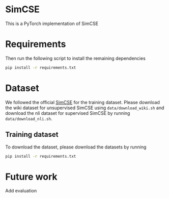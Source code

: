 # SimCSE
This is a PyTorch implementation of SimCSE

# Requirements
Then run the following script to install the remaining dependencies

```bash
pip install -r requirements.txt
```

# Dataset
We followed the official [SimCSE]() for the training dataset. Please download the wiki dataset for unsupervised SimCSE using `data/download_wiki.sh` and download the nli dataset for supervised SimCSE by running `data/download_nli.sh`.
## Training dataset
To download the dataset,  please download the datasets by running

```bash
pip install -r requirements.txt
```

# Future work
Add evaluation



